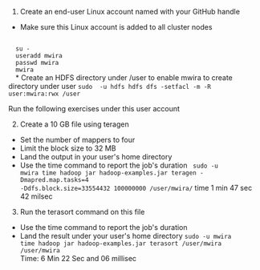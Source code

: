 1. Create an end-user Linux account named with your GitHub handle
  * Make sure this Linux account is added to all cluster nodes
  <code>
  su -
  useradd mwira
  passwd mwira
  mwira
  </code>
  * Create an HDFS directory under /user
to enable mwira to create directory under user
  <code>sudo  -u hdfs hdfs dfs -setfacl -m -R user:mwira:rwx /user</code>

Run the following exercises under this user account

2. Create a 10 GB file using teragen
  * Set the number of mappers to four
  * Limit the block size to 32 MB
  * Land the output in your user's home directory
  * Use the time command to report the job's duration
  <code> sudo -u mwira time hadoop jar hadoop-examples.jar teragen  -Dmapred.map.tasks=4 -Ddfs.block.size=33554432 100000000 /user/mwira/</code>
  time 1 min 47 sec 42 milsec


3. Run the terasort command on this file
  * Use the time command to report the job's duration
  * Land the result under your user's home directory
<code>sudo -u mwira time hadoop jar hadoop-examples.jar terasort /user/mwira  /user/mwira </code>
Time: 6 Min 22 Sec and 06 millisec
